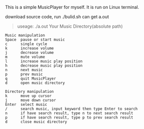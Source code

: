 This is a simple MusicPlayer for myself.
It is run on Linux terminal.

download source code, run ./bulid.sh can get a.out
> useage: ./a.out Your Music Directory(absolute path)
```
Music manipulation
Space  pause or start music
c      single cycle
k      increase volume
j      decrease volume
m      mute volume
l      increase music play position
h      decrease music play position
n      next music
p      prev music
q      quit MusicPlayer
d      open music directory

Directory manipulation
k      move up cursor
j      move down cursor
Enter  select music
/      search music, input keyword then type Enter to search
n      if have search result, type n to next search result
p      if have search result, type p to prev search result
d      close music directory
```
